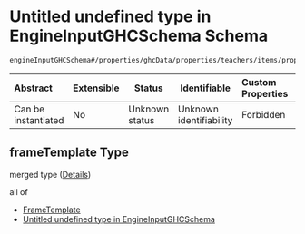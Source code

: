 # Untitled undefined type in EngineInputGHCSchema Schema

```txt
engineInputGHCSchema#/properties/ghcData/properties/teachers/items/properties/frameTemplate
```




| Abstract            | Extensible | Status         | Identifiable            | Custom Properties | Additional Properties | Access Restrictions | Defined In                                                         |
| :------------------ | ---------- | -------------- | ----------------------- | :---------------- | --------------------- | ------------------- | ------------------------------------------------------------------ |
| Can be instantiated | No         | Unknown status | Unknown identifiability | Forbidden         | Allowed               | none                | [ghc.schema.json\*](../out/ghc.schema.json "open original schema") |

## frameTemplate Type

merged type ([Details](ghc-properties-ghcdata-properties-teachers-teacher-properties-frametemplate.md))

all of

-   [FrameTemplate](ghc-definitions-frametemplate.md "check type definition")
-   [Untitled undefined type in EngineInputGHCSchema](ghc-properties-ghcdata-properties-teachers-teacher-properties-frametemplate-allof-1.md "check type definition")
